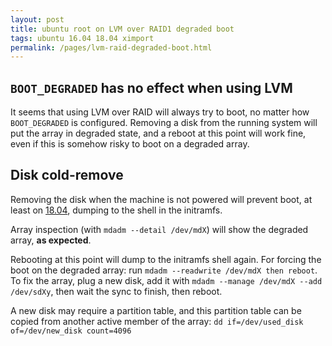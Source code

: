 ```yaml
---
layout: post
title: ubuntu root on LVM over RAID1 degraded boot
tags: ubuntu 16.04 18.04 ximport
permalink: /pages/lvm-raid-degraded-boot.html
---
```


## `BOOT_DEGRADED` has no effect when using LVM
It seems that using LVM over RAID will always try to boot, no matter how `BOOT_DEGRADED` is configured.
Removing a disk from the running system will put the array in degraded state, and a reboot at this point will work fine, even if this is somehow risky to boot on a degraded array.

## Disk cold-remove
Removing the disk when the machine is not powered will prevent boot, at least on [18.04](tags/18.04.html), dumping to the shell in the initramfs.

Array inspection (with `mdadm --detail /dev/mdX`) will show the degraded array, **as expected**.

Rebooting at this point will dump to the initramfs shell again.
For forcing the boot on the degraded array:  run `mdadm --readwrite /dev/mdX then reboot`.
To fix the array, plug a new disk, add it with `mdadm --manage /dev/mdX --add /dev/sdXy`, then wait the sync to finish, then reboot.

A new disk may require a partition table, and this partition table can be copied from another active member of the array: `dd if=/dev/used_disk of=/dev/new_disk count=4096`